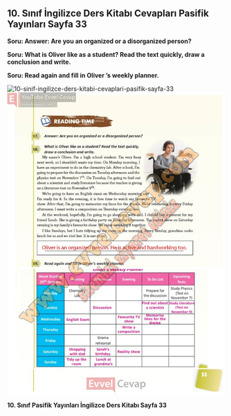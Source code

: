 ## 10. Sınıf İngilizce Ders Kitabı Cevapları Pasifik Yayınları Sayfa 33

**Soru: Answer: Are you an organized or a disorganized person?**

**Soru: What is Oliver like as a student? Read the text quickly, draw a conclusion and write.**

**Soru: Read again and fill in Oliver ’s weekly planner.**

![10-sinif-ingilizce-ders-kitabi-cevaplari-pasifik-sayfa-33]()![10-sinif-ingilizce-ders-kitabi-cevaplari-pasifik-sayfa-33](./image1.webp)

**10. Sınıf Pasifik Yayınları İngilizce Ders Kitabı Sayfa 33**